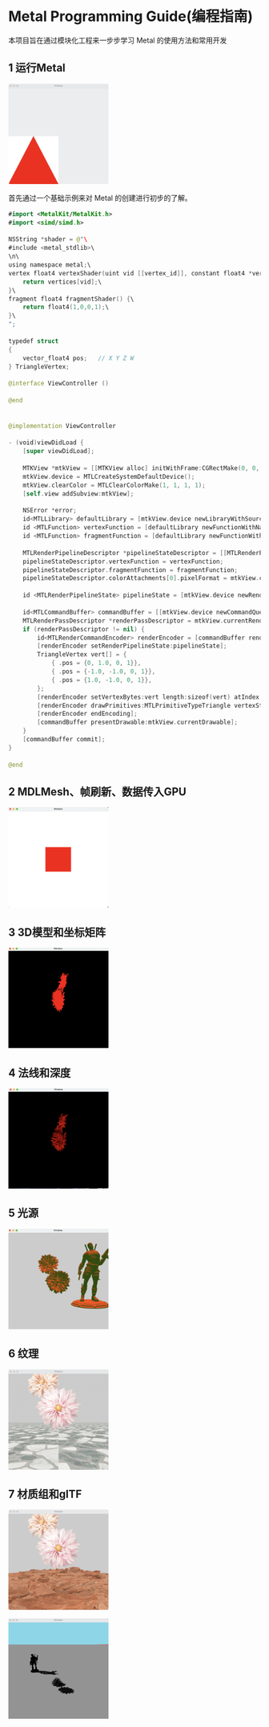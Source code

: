 # Metal Programming Guide(编程指南) 

本项目旨在通过模块化工程来一步步学习 Metal 的使用方法和常用开发

## 1 运行Metal
<p>
<img src="https://github.com/Allen0828/Metal/blob/main/images/metal-1.png" width="200" height="200"/>
</p>
<div>
首先通过一个基础示例来对 Metal 的创建进行初步的了解。
</div>

```swift
#import <MetalKit/MetalKit.h>
#import <simd/simd.h>

NSString *shader = @"\
#include <metal_stdlib>\
\n\
using namespace metal;\
vertex float4 vertexShader(uint vid [[vertex_id]], constant float4 *vertices [[buffer(0)]]) {\
    return vertices[vid];\
}\
fragment float4 fragmentShader() {\
    return float4(1,0,0,1);\
}\
";

typedef struct
{
    vector_float4 pos;   // X Y Z W
} TriangleVertex;

@interface ViewController ()

@end


@implementation ViewController

- (void)viewDidLoad {
    [super viewDidLoad];
    
    MTKView *mtkView = [[MTKView alloc] initWithFrame:CGRectMake(0, 0, 300, 300)];
    mtkView.device = MTLCreateSystemDefaultDevice();
    mtkView.clearColor = MTLClearColorMake(1, 1, 1, 1);
    [self.view addSubview:mtkView];

    NSError *error;
    id<MTLLibrary> defaultLibrary = [mtkView.device newLibraryWithSource:shader options:nil error:&error];
    id <MTLFunction> vertexFunction = [defaultLibrary newFunctionWithName:@"vertexShader"];
    id <MTLFunction> fragmentFunction = [defaultLibrary newFunctionWithName:@"fragmentShader"];
    
    MTLRenderPipelineDescriptor *pipelineStateDescriptor = [[MTLRenderPipelineDescriptor alloc] init];
    pipelineStateDescriptor.vertexFunction = vertexFunction;
    pipelineStateDescriptor.fragmentFunction = fragmentFunction;
    pipelineStateDescriptor.colorAttachments[0].pixelFormat = mtkView.colorPixelFormat;

    id <MTLRenderPipelineState> pipelineState = [mtkView.device newRenderPipelineStateWithDescriptor:pipelineStateDescriptor error:&error];

    id<MTLCommandBuffer> commandBuffer = [[mtkView.device newCommandQueue] commandBuffer];
    MTLRenderPassDescriptor *renderPassDescriptor = mtkView.currentRenderPassDescriptor;
    if (renderPassDescriptor != nil) {
        id<MTLRenderCommandEncoder> renderEncoder = [commandBuffer renderCommandEncoderWithDescriptor:renderPassDescriptor];
        [renderEncoder setRenderPipelineState:pipelineState];
        TriangleVertex vert[] = {
            { .pos = {0, 1.0, 0, 1}},
            { .pos = {-1.0, -1.0, 0, 1}},
            { .pos = {1.0, -1.0, 0, 1}},
        };
        [renderEncoder setVertexBytes:vert length:sizeof(vert) atIndex:0];
        [renderEncoder drawPrimitives:MTLPrimitiveTypeTriangle vertexStart:0 vertexCount:3 instanceCount: 1];
        [renderEncoder endEncoding];
        [commandBuffer presentDrawable:mtkView.currentDrawable];
    }
    [commandBuffer commit];
}

@end
```


 
## 2 MDLMesh、帧刷新、数据传入GPU
<p>
<img src="https://github.com/Allen0828/Metal/blob/main/images/metal-2.png" width="200" height="200"/>
</p>

## 3 3D模型和坐标矩阵
<p>
<img src="https://github.com/Allen0828/Metal/blob/main/images/metal-3.png" width="200" height="200"/>
</p>

## 4 法线和深度
<p>
<img src="https://github.com/Allen0828/Metal/blob/main/images/metal-4.png" width="200" height="200"/>
</p>

## 5 光源
<p>
<img src="https://github.com/Allen0828/Metal/blob/main/images/metal-5.png" width="200" height="200"/>
</p>

## 6 纹理
<p>
<img src="https://github.com/Allen0828/Metal/blob/main/images/metal-6.png" width="200" height="200"/>
</p>

## 7 材质组和glTF

<p>
<img src="https://github.com/Allen0828/Metal/blob/main/images/metal-7.png" width="200" height="200"/>
</p>
<p>
<img src="https://github.com/Allen0828/Metal/blob/main/images/metal-8.png" width="200" height="200"/>
</p>
